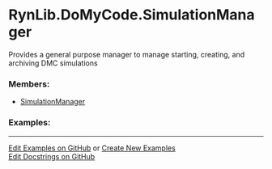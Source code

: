# <a id="RynLib.DoMyCode.SimulationManager">RynLib.DoMyCode.SimulationManager</a>
    
Provides a general purpose manager to manage starting, creating, and archiving DMC simulations

### Members:

  - [SimulationManager](SimulationManager/SimulationManager.md)

### Examples:



___

[Edit Examples on GitHub](https://github.com/McCoyGroup/References/edit/gh-pages/Documentation/examples/RynLib/DoMyCode/SimulationManager.md) or 
[Create New Examples](https://github.com/McCoyGroup/References/new/gh-pages/?filename=Documentation/examples/RynLib/DoMyCode/SimulationManager.md) <br/>
[Edit Docstrings on GitHub](https://github.com/McCoyGroup/RynLib/edit/master/DoMyCode/SimulationManager/__init__.py?message=Update%20Docs)